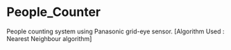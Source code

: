 # People_Counter
People counting system using Panasonic grid-eye sensor.
[Algorithm Used : Nearest Neighbour algorithm]